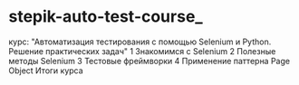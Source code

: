 # stepik-auto-test-course_
курс:  "Автоматизация тестирования с помощью Selenium и Python.
Решение практических задач"
1  Знакомимся с Selenium
2  Полезные методы Selenium
3  Тестовые фреймворки
4 Применение паттерна Page Object
  Итоги курса